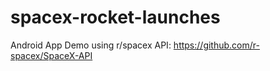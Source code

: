 # spacex-rocket-launches
Android App Demo using r/spacex API: https://github.com/r-spacex/SpaceX-API
